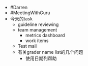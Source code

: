 - #Darren
- #MeetingWithGuru
- 今天的task
	- guideline reviewing
	- team management
		- metrics dashboard
		- work items
	- Test mail
	- 有关grader name list的几个问题
		- 使用日期列帮助